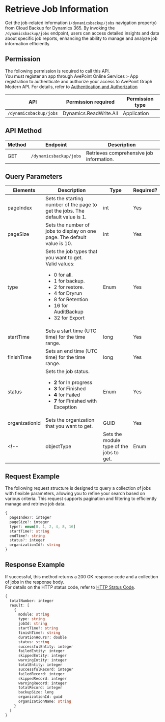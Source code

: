 # Retrieve Job Information  

Get the job-related information (`/dynamicsbackup/jobs` navigation property) from Cloud Backup for Dynamics 365. By invoking the `/dynamicsbackup/jobs` endpoint, users can access detailed insights and data about specific job reports, enhancing the ability to manage and analyze job information efficiently.  

## Permission

The following permission is required to call this API.  
You must register an app through AvePoint Online Services > App registration to authenticate and authorize your access to AvePoint Graph Modern API. For details, refer to [Authentication and Authorization](/docs/docs/Use%20AvePoint%20Graph%20Modern%20API.md/#authentication-and-authorization)

| API    | Permission required | Permission type |
|-------------------|---------------|----------------------|
| `/dynamicsbackup/jobs` | Dynamics.ReadWrite.All | Application       |

## API Method

| Method | Endpoint | Description |
| --- | --- | --- |
| GET | `/dynamicsbackup/jobs` | Retrieves comprehensive job information. |

## Query Parameters

|Elements|Description | Type|Required?|
|---|---|---|---|
|pageIndex|Sets the starting number of the page to get the jobs. The default value is 1.|int|Yes|
|pageSize|Sets the number of jobs to display on one page. The default value is 10.|int|Yes|
|type|Sets the job types that you want to get.<br> Valid values:<br> <ul><li> 0 for all.</li><li> 1 for backup. </li><li> 2 for restore. </li><li>4 for Dryrun</li><li>8 for Retention</li><li>16 for AuditBackup</li><li>32 for Export</li></ul>|Enum  |Yes|
|startTime|Sets a start time (UTC time) for the time range.|long|Yes|
|finishTime|Sets an end time (UTC time) for the time range.|long|Yes|
|status| Sets the job status.<ul><li> **2** for In progress</li><li> **3** for Finished</li><li>**4** for Failed </li><li>**7** for Finished with Exception</li><ul>|Enum |Yes|  
|organizationId|Sets the organization that you want to get.|GUID|Yes|
<!-- |objectType|Sets the module type of the jobs to get.|Enum|Yes| -->

## Request Example

The following request structure is designed to query a collection of jobs with flexible parameters, allowing you to refine your search based on various criteria. This request supports pagination and filtering to efficiently manage and retrieve job data.  

```ts
{
  pageIndex?: integer
  pageSize?: integer
  type?: enum[0, 1, 2, 4, 8, 16]
  startTime?: string
  endTime?: string
  status?: integer
  organizationId?: string
}
```

## Response Example

If successful, this method returns a 200 OK response code and a collection of  jobs in the response body.  
For details on the HTTP status code, refer to [HTTP Status Code](/docs/docs/Use%20AvePoint%20Graph%20Modern%20API.md/#http-status-code).  

```ts
{
  totalNumber: integer
  result: [
    {
      module: string
      type: string
      jobId: string
      startTime?: string
      finishTime?: string
      durationHours?: double
      status: string
      successfulEntity: integer
      failedEntity: integer
      skippedEntity: integer
      warningEntity: integer
      totalEntity: integer
      successfulRecord: integer
      failedRecord: integer
      skippedRecord: integer
      warningRecord: integer
      totalRecord: integer
      backupSize: long
      organizationId: guid
      organizationName: string
    }
  ]
}
```

<!-- ### Responses

If successful, this method returns a 200 OK response code and a collection of  jobs in the response body.

## References

### #/components/schemas/Dynamics365.Enums.BackupRestoreType

The `BackupRestoreType` component is an enumeration used to define different types of backup and restore options within Cloud Backup for Dynamics 365. It employs an integer type for representation.  

```ts
{
  "enum": [
    0,
    1,
    2,
    4,
    8,
    16
  ],
  "type": "integer",
  "format": "int32"
}
```

### #/components/schemas/Dynamics365.Model.PageModel

The `PageModel` component specifies pagination details used within Cloud Backup for Dynamics 365 models. It helps manage how data is presented in a paginated format.  

```ts
{
  //Indicates the current page number.
  currentPage?: integer
  //Indicates the number of items per page.
  pageSize?: integer
}
```

### #/components/schemas/Dynamics365.Model.Request.JobFilterModel

The `JobFilterModel` is a request schema designated for filtering job-related data from Cloud Backup for Dynamics 365. It allows users to set various criteria to refine their search and retrieval of job information.  

```ts
{
  //Contains pagination details with `currentPage` and `pageSize`.
  pageInfo: {
    currentPage?: integer
    pageSize?: integer
  }
  //Specifies the job type.
  type?: enum[0, 1, 2, 4, 8, 16]
  //Specifies the start time and end time for the time range.
  startTime?: string
  endTime?: string
  //Specifies the job status.
  status?: integer
  //Specifies organization ID for filtering by organizations.
  organizationId?: string
  //Specifies the object type.
  objectType?: integer
}
``` -->
